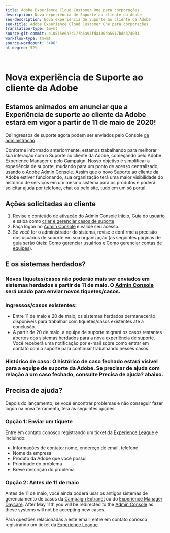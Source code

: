 ```yaml
---
title: Adobe Experience Cloud Customer One para corporações
description: Nova experiência de Suporte ao cliente da Adobe
seo-description: Nova experiência de Suporte ao cliente da Adobe
seo-title: Adobe Experience Cloud Customer One para corporações
translation-type: tm+mt
source-git-commit: e10515e6a7c177b5a93fda130da5517bdd374031
workflow-type: tm+mt
source-wordcount: '486'
ht-degree: 52%

---
```



# Nova experiência de Suporte ao cliente da Adobe

## Estamos animados em anunciar que a Experiência de suporte ao cliente da Adobe estará em vigor a partir de 11 de maio de 2020!

Os Ingressos de suporte agora podem ser enviados pelo Console [de administração](https://adminconsole.adobe.com/)

Conforme informado anteriormente, estamos trabalhando para melhorar sua interação com o Suporte ao cliente da Adobe, começando pelo Adobe Experience Manager e pelo Campaign. Nosso objetivo é simplificar a experiência de suporte, mudando para um ponto de acesso centralizado, usando o Adobe Admin Console. Assim que o novo Suporte ao cliente da Adobe estiver funcionando, sua organização terá uma maior visibilidade do histórico de serviços em um mesmo sistema para os produtos e poderá solicitar ajuda por telefone, chat ou pelo site, tudo em um só portal.

## Ações solicitadas ao cliente

1. Revise o conteúdo de ativação do Admin Console [Início](https://helpx.adobe.com/br/enterprise/get-started.html), Guia [do](https://helpx.adobe.com/br/enterprise/managing/user-guide.html) usuário e saiba como [criar e gerenciar casos de suporte](https://helpx.adobe.com/enterprise/using/support-and-expert-services.html)
1. Faça logon no [Admin Console](https://adminconsole.adobe.com/) e valide seu acesso.
1. Se você for o administrador do sistema, revise e confirme a precisão dos usuários de suporte em sua organização (as seguintes páginas de guia serão úteis: [Como gerenciar usuários](https://helpx.adobe.com/br/enterprise/using/users.html) e [Como gerenciar contas de equipes](https://helpx.adobe.com/br/enterprise/using/accounts.html)).

## E os sistemas herdados?

### Novos tíquetes/casos não poderão mais ser enviados em sistemas herdados a partir de 11 de maio.  O [Admin Console](https://adminconsole.adobe.com/) será usado para enviar novos tíquetes/casos.

### Ingressos/casos existentes:
* Entre 11 de maio e 20 de maio, os sistemas herdados permanecerão disponíveis para trabalhar com tíquetes/casos existentes até a conclusão.
* A partir de 20 de maio, a equipe de suporte migrará os casos restantes abertos dos sistemas herdados para a nova experiência de suporte.  Você receberá uma notificação por e-mail sobre como entrar em contato com o suporte para continuar trabalhando nesses casos.

### Histórico de caso: O histórico de caso fechado estará visível para a equipe de suporte da Adobe.  Se precisar de ajuda com relação a um caso fechado, consulte Precisa de ajuda? abaixo.

## Precisa de ajuda?

Depois do lançamento, se você encontrar problemas e não conseguir fazer logon na nova ferramenta, terá as seguintes opções:

### Opção 1: Enviar um tíquete

Entre em contato conosco registrando um ticket da [Experience League](https://experienceleague.adobe.com/?support-solution=General#support) e incluindo:

* Informações de contato: nome, endereço de email, telefone
* Nome da empresa
* Produto da Adobe que você possui
* Prioridade do problema
* Breve descrição do problema

### Opção 2: Antes de 11 de maio

Antes de 11 de maio, você ainda poderá usar os antigos sistemas de gerenciamento de casos da [Campaign Extranet](https://support.neolane.net/webApp/extranetLogin) ou do [Experience Manager Daycare](https://daycare.day.com/home.html).  After May 11th you will be redirected to the [Admin Console](https://adminconsole.adobe.com/) as these systems will not be accepting new cases.


Para questões relacionadas a este email, entre em contato conosco registrando um ticket da [Experience League](https://experienceleague.adobe.com/?support-solution=General#support).

